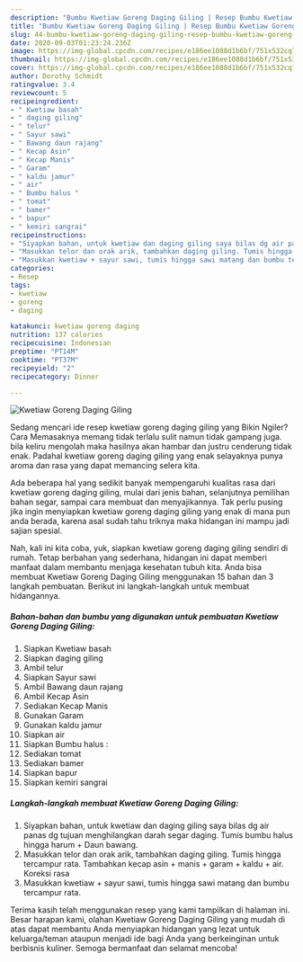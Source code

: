 ```yaml
---
description: "Bumbu Kwetiaw Goreng Daging Giling | Resep Bumbu Kwetiaw Goreng Daging Giling Yang Menggugah Selera"
title: "Bumbu Kwetiaw Goreng Daging Giling | Resep Bumbu Kwetiaw Goreng Daging Giling Yang Menggugah Selera"
slug: 44-bumbu-kwetiaw-goreng-daging-giling-resep-bumbu-kwetiaw-goreng-daging-giling-yang-menggugah-selera
date: 2020-09-03T01:23:24.236Z
image: https://img-global.cpcdn.com/recipes/e186ee1088d1b6bf/751x532cq70/kwetiaw-goreng-daging-giling-foto-resep-utama.jpg
thumbnail: https://img-global.cpcdn.com/recipes/e186ee1088d1b6bf/751x532cq70/kwetiaw-goreng-daging-giling-foto-resep-utama.jpg
cover: https://img-global.cpcdn.com/recipes/e186ee1088d1b6bf/751x532cq70/kwetiaw-goreng-daging-giling-foto-resep-utama.jpg
author: Dorothy Schmidt
ratingvalue: 3.4
reviewcount: 5
recipeingredient:
- " Kwetiaw basah"
- " daging giling"
- " telur"
- " Sayur sawi"
- " Bawang daun rajang"
- " Kecap Asin"
- " Kecap Manis"
- " Garam"
- " kaldu jamur"
- " air"
- " Bumbu halus "
- " tomat"
- " bamer"
- " bapur"
- " kemiri sangrai"
recipeinstructions:
- "Siyapkan bahan, untuk kwetiaw dan daging giling saya bilas dg air panas dg tujuan menghilangkan darah segar daging. Tumis bumbu halus hingga harum + Daun bawang."
- "Masukkan telor dan orak arik, tambahkan daging giling. Tumis hingga tercampur rata. Tambahkan kecap asin + manis + garam + kaldu + air. Koreksi rasa"
- "Masukkan kwetiaw + sayur sawi, tumis hingga sawi matang dan bumbu tercampur rata."
categories:
- Resep
tags:
- kwetiaw
- goreng
- daging

katakunci: kwetiaw goreng daging 
nutrition: 137 calories
recipecuisine: Indonesian
preptime: "PT14M"
cooktime: "PT37M"
recipeyield: "2"
recipecategory: Dinner

---
```



![Kwetiaw Goreng Daging Giling](https://img-global.cpcdn.com/recipes/e186ee1088d1b6bf/751x532cq70/kwetiaw-goreng-daging-giling-foto-resep-utama.jpg)

Sedang mencari ide resep kwetiaw goreng daging giling yang Bikin Ngiler? Cara Memasaknya memang tidak terlalu sulit namun tidak gampang juga. bila keliru mengolah maka hasilnya akan hambar dan justru cenderung tidak enak. Padahal kwetiaw goreng daging giling yang enak selayaknya punya aroma dan rasa yang dapat memancing selera kita.

Ada beberapa hal yang sedikit banyak mempengaruhi kualitas rasa dari kwetiaw goreng daging giling, mulai dari jenis bahan, selanjutnya pemilihan bahan segar, sampai cara membuat dan menyajikannya. Tak perlu pusing jika ingin menyiapkan kwetiaw goreng daging giling yang enak di mana pun anda berada, karena asal sudah tahu triknya maka hidangan ini mampu jadi sajian spesial.




Nah, kali ini kita coba, yuk, siapkan kwetiaw goreng daging giling sendiri di rumah. Tetap berbahan yang sederhana, hidangan ini dapat memberi manfaat dalam membantu menjaga kesehatan tubuh kita. Anda bisa membuat Kwetiaw Goreng Daging Giling menggunakan 15 bahan dan 3 langkah pembuatan. Berikut ini langkah-langkah untuk membuat hidangannya.

<!--inarticleads1-->

##### Bahan-bahan dan bumbu yang digunakan untuk pembuatan Kwetiaw Goreng Daging Giling:

1. Siapkan  Kwetiaw basah
1. Siapkan  daging giling
1. Ambil  telur
1. Siapkan  Sayur sawi
1. Ambil  Bawang daun rajang
1. Ambil  Kecap Asin
1. Sediakan  Kecap Manis
1. Gunakan  Garam
1. Gunakan  kaldu jamur
1. Siapkan  air
1. Siapkan  Bumbu halus :
1. Sediakan  tomat
1. Sediakan  bamer
1. Siapkan  bapur
1. Siapkan  kemiri sangrai




<!--inarticleads2-->

##### Langkah-langkah membuat Kwetiaw Goreng Daging Giling:

1. Siyapkan bahan, untuk kwetiaw dan daging giling saya bilas dg air panas dg tujuan menghilangkan darah segar daging. Tumis bumbu halus hingga harum + Daun bawang.
1. Masukkan telor dan orak arik, tambahkan daging giling. Tumis hingga tercampur rata. Tambahkan kecap asin + manis + garam + kaldu + air. Koreksi rasa
1. Masukkan kwetiaw + sayur sawi, tumis hingga sawi matang dan bumbu tercampur rata.




Terima kasih telah menggunakan resep yang kami tampilkan di halaman ini. Besar harapan kami, olahan Kwetiaw Goreng Daging Giling yang mudah di atas dapat membantu Anda menyiapkan hidangan yang lezat untuk keluarga/teman ataupun menjadi ide bagi Anda yang berkeinginan untuk berbisnis kuliner. Semoga bermanfaat dan selamat mencoba!
